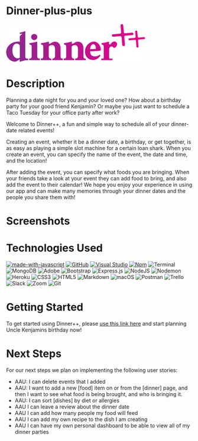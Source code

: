 #                                   Dinner-plus-plus

![start screen](/public/assets/logos/dinnerplusplus-dark-nobg.svg)



#                                   Description
Planning a date night for you and your loved one? How about a birthday party for your good friend Kenjamin? Or maybe you just want to schedule a Taco Tuesday for your office party after work?

Welcome to Dinner++, a fun and simple way to schedule all of your dinner-date related events!

Creating an event, whether it be a dinner date, a birthday, or get together, is as easy as playing a simple slot machine for a certain loan shark. When you create an event, you can specify the name of the event, the date and time, and the location! 

After adding the event, you can specify what foods you are bringing. When your friends take a look at your event they can add food to bring, and also add the event to their calendar! We hope you enjoy your experience in using our app and can make many memories through your dinner dates and the people you share them with!
    

#                                       Screenshots 




#                                     Technologies Used
[![made-with-javascript](https://img.shields.io/badge/Made%20with-JavaScript-1f425f.svg)](https://www.javascript.com)
[![GitHub](https://badgen.net/badge/icon/github?icon=github&label)](https://github.com)
[![Visual Studio](https://badgen.net/badge/icon/visualstudio?icon=visualstudio&label)](https://visualstudio.microsoft.com)
[![Npm](https://badgen.net/badge/icon/npm?icon=npm&label)](https://https://npmjs.com/)
![Terminal](https://badgen.net/badge/icon/terminal?icon=terminal&label)
![MongoDB](https://img.shields.io/badge/MongoDB-%234ea94b.svg?style=for-the-badge&logo=mongodb&logoColor=white)
![Adobe](https://img.shields.io/badge/adobe-%23FF0000.svg?style=for-the-badge&logo=adobe&logoColor=white)
![Bootstrap](https://img.shields.io/badge/bootstrap-%23563D7C.svg?style=for-the-badge&logo=bootstrap&logoColor=white)
![Express.js](https://img.shields.io/badge/express.js-%23404d59.svg?style=for-the-badge&logo=express&logoColor=%2361DAFB)
![NodeJS](https://img.shields.io/badge/node.js-6DA55F?style=for-the-badge&logo=node.js&logoColor=white)
![Nodemon](https://img.shields.io/badge/NODEMON-%23323330.svg?style=for-the-badge&logo=nodemon&logoColor=%BBDEAD)
![Heroku](https://img.shields.io/badge/heroku-%23430098.svg?style=for-the-badge&logo=heroku&logoColor=white)
![CSS3](https://img.shields.io/badge/css3-%231572B6.svg?style=for-the-badge&logo=css3&logoColor=white)
![HTML5](https://img.shields.io/badge/html5-%23E34F26.svg?style=for-the-badge&logo=html5&logoColor=white)
![Markdown](https://img.shields.io/badge/markdown-%23000000.svg?style=for-the-badge&logo=markdown&logoColor=white)
![macOS](https://img.shields.io/badge/mac%20os-000000?style=for-the-badge&logo=macos&logoColor=F0F0F0)
![Postman](https://img.shields.io/badge/Postman-FF6C37?style=for-the-badge&logo=postman&logoColor=white)
![Trello](https://img.shields.io/badge/Trello-%23026AA7.svg?style=for-the-badge&logo=Trello&logoColor=white)
![Slack](https://img.shields.io/badge/Slack-4A154B?style=for-the-badge&logo=slack&logoColor=white)
![Zoom](https://img.shields.io/badge/Zoom-2D8CFF?style=for-the-badge&logo=zoom&logoColor=white)
![Git](https://img.shields.io/badge/git-%23F05033.svg?style=for-the-badge&logo=git&logoColor=white)




#                                       Getting Started
To get started using Dinner++, please [use this link here](https://dinnerplusplus.herokuapp.com) and start planning Uncle Kenjamins birthday now!


#                                           Next Steps
For our next steps we plan on implementing the following user stories:
- AAU: I can delete events that I added
- AAU: I want to add a new [food] item on or from the [dinner] page, 
and then I want to see what food is being brought, and who is bringing it.
- AAU: I can sort [dishes] by diet or allergies
- AAU I can leave a review about the dinner date
- AAU I can add how many people my food will feed
- AAU I can add my own recipe to the dish I am creating
- AAU I can have my own personal dashboard to be able to view
all of my dinner parties
    
    
    
  